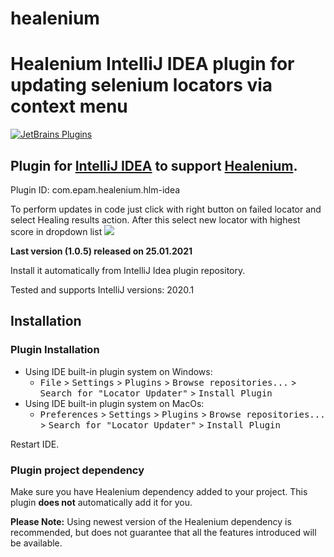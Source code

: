 # healenium 
Healenium IntelliJ IDEA plugin for updating selenium locators via context menu
======================

[![JetBrains Plugins](https://img.shields.io/jetbrains/plugin/v/14178-healenium.svg)](https://img.shields.io/jetbrains/plugin/v/14178-healenium)

## Plugin for [IntelliJ IDEA](https://plugins.jetbrains.com/plugin/14178-healenium/versions) to support [Healenium](https://github.com/healenium/healenium-web). 
Plugin ID: com.epam.healenium.hlm-idea

To perform updates in code just click with right button on failed locator and select Healing results action. 
After this select new locator with highest score in dropdown list
![](https://i.imgur.com/ov8o9Lt.png)

**Last version (1.0.5) released on 25.01.2021**

Install it automatically from IntelliJ Idea plugin repository.

Tested and supports IntelliJ versions: 2020.1

Installation
------------
### Plugin Installation
- Using IDE built-in plugin system on Windows:
  - <kbd>File</kbd> > <kbd>Settings</kbd> > <kbd>Plugins</kbd> > <kbd>Browse repositories...</kbd> > <kbd>Search for "Locator Updater"</kbd> > <kbd>Install Plugin</kbd>
- Using IDE built-in plugin system on MacOs:
  - <kbd>Preferences</kbd> > <kbd>Settings</kbd> > <kbd>Plugins</kbd> > <kbd>Browse repositories...</kbd> > <kbd>Search for "Locator Updater"</kbd> > <kbd>Install Plugin</kbd>
<!-- 
- Manually:
  - Download the [latest release](https://github.com/mplushnikov/lombok-intellij-plugin/releases/latest) and install it manually using <kbd>Preferences</kbd> > <kbd>Plugins</kbd> > <kbd>Install plugin from disk...</kbd>
-->
Restart IDE.

### Plugin project dependency
Make sure you have Healenium dependency added to your project. This plugin **does not** automatically add it for you.

**Please Note:** Using newest version of the Healenium dependency is recommended, but does not guarantee that all the features introduced will be available. <!-- See [Lombok changelog](https://projectlombok.org/changelog.html) for more details. -->
